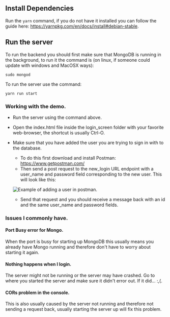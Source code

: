 ## Install Dependencies

Run the ```yarn``` command, if you do not have it installed you can follow the guide here: https://yarnpkg.com/en/docs/install#debian-stable.

## Run the server

To run the backend you should first make sure that MongoDB is running in the background, to run it the command is (on linux, if someone could update with windows and MacOSX ways):

```sudo mongod```

To run the server use the command:

```yarn run start```


### Working with the demo.
 
- Run the server using the command above.
- Open the index.html file inside the login_screen folder with your favorite web-browser, the shortcut is usually Ctrl-O.
- Make sure that you have added the user you are trying to sign in with to the database.
  - To do this first download and install Postman: https://www.getpostman.com/
  - Then send a post request to the new_login URL endpoint with a user_name and password field corresponding to the new user. This will look like this:
  
  ![Example of adding a user in postman](images/adding_new_user.png).
  
  - Send that request and you should receive a message back with an id and the same user_name and password fields.

### Issues I commonly have.

#### Port Busy error for Mongo.

When the port is busy for starting up MongoDB this usually means you already have Mongo running and therefore don't have to worry about starting it again.

#### Nothing happens when I login.

The server might not be running or the server may have crashed. Go to where you started the server and make sure it didn't error out. If it did... :,(.

#### CORs problem in the console.

This is also usually caused by the server not running and therefore not sending a request back, usually starting the server up will fix this problem.


